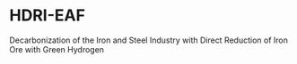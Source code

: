# HDRI-EAF
Decarbonization of the Iron and Steel Industry with Direct Reduction of Iron Ore with Green Hydrogen
